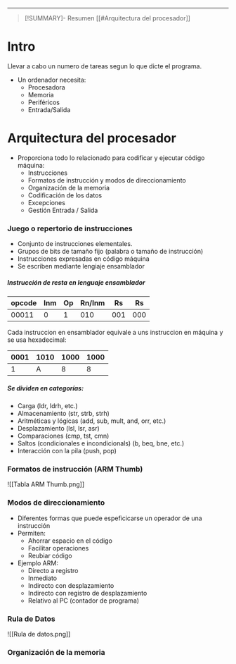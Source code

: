----

>[!SUMMARY]- Resumen
>[[#Arquitectura del procesador]]
>


# Intro

Llevar a cabo un numero de tareas segun lo que dicte el programa. 
* Un ordenador necesita: 
	* Procesadora 
	* Memoria
	* Periféricos
	* Entrada/Salida

# Arquitectura del procesador

* Proporciona todo lo relacionado para codificar y ejecutar código máquina:
	* Instrucciones
	* Formatos de instrucción y modos de direccionamiento
	* Organización de la memoria
	* Codificación de los datos
	* Excepciones
	* Gestión Entrada / Salida

### Juego o repertorio de instrucciones

* Conjunto de instrucciones elementales. 
* Grupos de bits de tamaño fijo (palabra o tamaño de instrucción)
* Instrucciones expresadas en código máquina
* Se escriben mediante lengiaje ensamblador

##### Instrucción de resta en lenguaje ensamblador

| opcode | Inm | Op  | Rn/Inm | Rs  | Rs  |
| ------ | --- | --- | ------ | --- | --- |
| 00011  | 0   | 1   | 010    | 001 | 000 |

Cada instruccion en ensamblador equivale a uns instruccion en máquina y se usa hexadecimal:

| 0001 | 1010 | 1000 | 1000 |
| ---- | ---- | ---- | ---- |
| 1     | A     |   8   |  8    |


##### Se dividen en categorías:
* Carga (ldr, ldrh, etc.)
* Almacenamiento (str, strb, strh)
* Aritméticas y lógicas (add, sub, mult, and, orr, etc.)
* Desplazamiento (lsl, lsr, asr)
* Comparaciones (cmp, tst, cmn)
* Saltos (condicionales e incondicionals) (b, beq, bne, etc.)
* Interacción con la pila (push, pop)

### Formatos de instrucción (ARM Thumb)

![[Tabla ARM Thumb.png]]

### Modos de direccionamiento

* Diferentes formas que puede espeficicarse un operador de una instrucción
* Permiten:
	* Ahorrar espacio en el código
	* Facilitar operaciones
	* Reubiar código
* Ejemplo ARM:
	* Directo a registro
	* Inmediato
	* Indirecto con desplazamiento
	* Indirecto con registro de desplazamiento
	* Relativo al PC (contador de programa)

### Rula de Datos

![[Rula de datos.png]]

### Organización de la memoria
